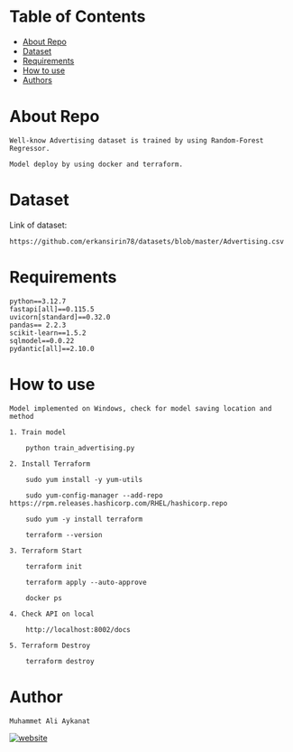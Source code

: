 # Table of Contents

   * [About Repo](#about-repo)
   * [Dataset](#dataset)
   * [Requirements](#requirements)
   * [How to use](#how-to-use)
   * [Authors](#authors)

# About Repo

    Well-know Advertising dataset is trained by using Random-Forest Regressor.
    
    Model deploy by using docker and terraform.

# Dataset

Link of dataset:

    https://github.com/erkansirin78/datasets/blob/master/Advertising.csv

# Requirements

    python==3.12.7
    fastapi[all]==0.115.5
    uvicorn[standard]==0.32.0
    pandas== 2.2.3
    scikit-learn==1.5.2
    sqlmodel==0.0.22
    pydantic[all]==2.10.0

# How to use 

    Model implemented on Windows, check for model saving location and method
    
    1. Train model
    
        python train_advertising.py

    2. Install Terraform

        sudo yum install -y yum-utils
        
        sudo yum-config-manager --add-repo https://rpm.releases.hashicorp.com/RHEL/hashicorp.repo

        sudo yum -y install terraform

        terraform --version
    
    3. Terraform Start

        terraform init

        terraform apply --auto-approve

        docker ps
    
    4. Check API on local

        http://localhost:8002/docs
    
    5. Terraform Destroy

        terraform destroy

# Author
    Muhammet Ali Aykanat

[![website](https://img.shields.io/badge/LinkedIn-0077B5?style=for-the-badge&logo=linkedin&logoColor=white)](https://www.linkedin.com/in/muhammet-ali-aykanat/)